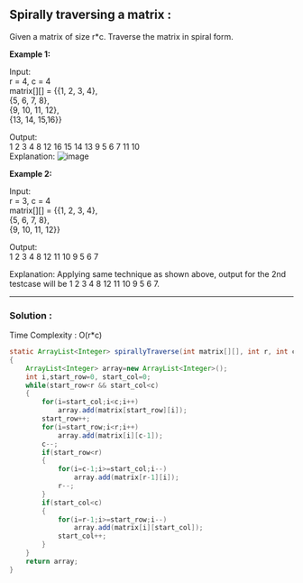 <h2> Spirally traversing a matrix : </h2>
Given a matrix of size r*c. Traverse the matrix in spiral form.

**Example 1:**

Input: <br />
r = 4, c = 4 <br />
matrix[][] = {{1, 2, 3, 4},<br />
           {5, 6, 7, 8},<br />
           {9, 10, 11, 12},<br />
           {13, 14, 15,16}}<br />
           
Output: <br />
1 2 3 4 8 12 16 15 14 13 9 5 6 7 11 10<br />
Explanation:
![image](https://user-images.githubusercontent.com/23376002/155830421-f0c44142-c890-4cfa-b8ab-bb6ee8ddc5ae.png)


**Example 2:**

Input:<br />
r = 3, c = 4  <br />
matrix[][] = {{1, 2, 3, 4},<br />
           {5, 6, 7, 8},<br />
           {9, 10, 11, 12}}<br />
           
Output: <br />
1 2 3 4 8 12 11 10 9 5 6 7<br />

Explanation: Applying same technique as shown above, output for the 2nd testcase will be 1 2 3 4 8 12 11 10 9 5 6 7.

----------------------------------------------------------------------------------------------------------------------------------------------

<h3> Solution : </h3>

Time Complexity : O(r*c)

```java
static ArrayList<Integer> spirallyTraverse(int matrix[][], int r, int c)
{
    ArrayList<Integer> array=new ArrayList<Integer>();
    int i,start_row=0, start_col=0;
    while(start_row<r && start_col<c)
    {
        for(i=start_col;i<c;i++)
            array.add(matrix[start_row][i]);
        start_row++;
        for(i=start_row;i<r;i++)
            array.add(matrix[i][c-1]);
        c--;
        if(start_row<r)
        {
            for(i=c-1;i>=start_col;i--)
                array.add(matrix[r-1][i]);
            r--;
        }
        if(start_col<c)
        {
            for(i=r-1;i>=start_row;i--)
                array.add(matrix[i][start_col]);
            start_col++;
        }
    }
    return array;
}
```




